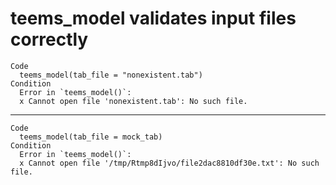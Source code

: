 # teems_model validates input files correctly

    Code
      teems_model(tab_file = "nonexistent.tab")
    Condition
      Error in `teems_model()`:
      x Cannot open file 'nonexistent.tab': No such file.

---

    Code
      teems_model(tab_file = mock_tab)
    Condition
      Error in `teems_model()`:
      x Cannot open file '/tmp/Rtmp8dIjvo/file2dac8810df30e.txt': No such file.

